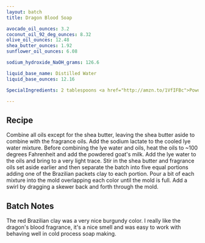 ```yaml
---
layout: batch
title: Dragon Blood Soap

avocado_oil_ounces: 3.2
coconut_oil_92_deg_ounces: 8.32
olive_oil_ounces: 12.48
shea_butter_ounces: 1.92
sunflower_oil_ounces: 6.08

sodium_hydroxide_NaOH_grams: 126.6

liquid_base_name: Distilled Water
liquid_base_ounces: 12.16

SpecialIngredients: 2 tablespoons <a href="http://amzn.to/1VfIFBc">Powdered Goat Milk</a>, 2 teaspoons <a href="https://www.brambleberry.com/Sodium-Lactate-P5127.aspx">sodium lactate</a>, 6 grams each of <a href="https://www.brambleberry.com/Brazilian-Clay-Sampler-P5510.aspx">natural Brazilian clay, purple Brazilian clay, yellow Brazilian clay, pink Brazilian clay, and dark red Brazilian clay</a>, 1.36 oz. <a href="https://www.brambleberry.com/Dragons-Blood-Fragrance-Oil-P3885.aspx">dragon's blood fragrance oil</a>(amber, incense, Madagascar vanilla, patchouli, rose, jasmine and lilac, blood orange, and grapefruit).

---
```


## Recipe
Combine all oils except for the shea butter, leaving the shea butter aside to combine with the fragrance oils. Add the sodium lactate to the cooled lye water mixture. Before combining the lye water and oils, heat the oils to ~100 degrees Fahrenheit and add the powdered goat's milk.  Add the lye water to the oils and bring to a very light trace. Stir in the shea butter and fragrance oils set aside earlier and then separate the batch into five equal portions adding one of the Brazilian packets clay to each portion.  Pour a bit of each mixture into the mold overlapping each color until the mold is full. Add a swirl by dragging a skewer back and forth through the mold.

## Batch Notes
The red Brazilian clay was a very nice burgundy color. I really like the dragon's blood fragrance, it's a nice smell and was easy to work with behaving well in cold process soap making.